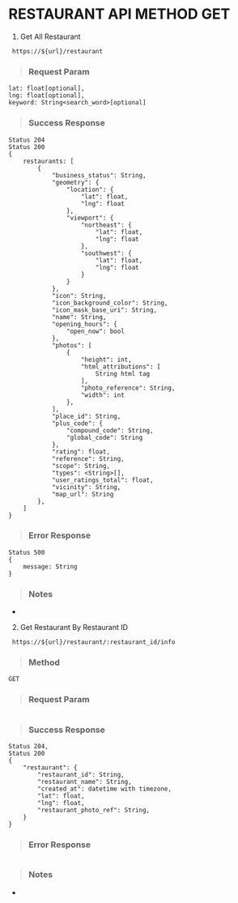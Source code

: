# RESTAURANT API METHOD GET

1. Get All Restaurant

` https://${url}/restaurant`

> ### Request Param

```
lat: float[optional],
lng: float[optional],
keyword: String<search_word>[optional]
```

> ### Success Response

```
Status 204
Status 200
{
    restaurants: [
        {
            "business_status": String,
            "geometry": {
                "location": {
                    "lat": float,
                    "lng": float
                },
                "viewport": {
                    "northeast": {
                        "lat": float,
                        "lng": float
                    },
                    "southwest": {
                        "lat": float,
                        "lng": float
                    }
                }
            },
            "icon": String,
            "icon_background_color": String,
            "icon_mask_base_uri": String,
            "name": String,
            "opening_hours": {
                "open_now": bool
            },
            "photos": [
                {
                    "height": int,
                    "html_attributions": [
                        String html tag
                    ],
                    "photo_reference": String,
                    "width": int
                },
            ],
            "place_id": String,
            "plus_code": {
                "compound_code": String,
                "global_code": String
            },
            "rating": float,
            "reference": String,
            "scope": String,
            "types": <String>[],
            "user_ratings_total": float,
            "vicinity": String,
            "map_url": String
        },
    ]
}
```

> ### Error Response

```
Status 500
{
    message: String
}
```

> ### Notes

-

2. Get Restaurant By Restaurant ID

` https://${url}/restaurant/:restaurant_id/info`

> ### Method

    GET

> ### Request Param

```

```

> ### Success Response

```
Status 204,
Status 200
{
    "restaurant": {
        "restaurant_id": String,
        "restaurant_name": String,
        "created_at": datetime with timezone,
        "lat": float,
        "lng": float,
        "restaurant_photo_ref": String,
    }
}
```

> ### Error Response

```

```

> ### Notes

-
